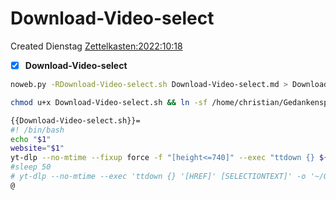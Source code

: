 # Download-Video-select
Created Dienstag [Zettelkasten:2022:10:18]()
- [X] **Download-Video-select**



```bash
noweb.py -RDownload-Video-select.sh Download-Video-select.md > Download-Video-select.sh && echo 'fertig'
```

```bash
chmod u+x Download-Video-select.sh && ln -sf /home/christian/Gedankenspeicher/KanDo/GedankenspeicherCoding/Download-Video-select.sh ~/.local/bin/Download-Video-select.sh && echo 'fertig'
```

```bash
{{Download-Video-select.sh}}=
#! /bin/bash
echo "$1"
website="$1"
yt-dlp --no-mtime --fixup force -f "[height<=740]" --exec "ttdown {} ${website}" -o '~/Gedankenspeicher/Archiv-Verschiebung/%(title)s.%(ext)s' -i "${website}"
#sleep 50
# yt-dlp --no-mtime --exec 'ttdown {} '[HREF]' [SELECTIONTEXT]' -o '~/Gedankenspeicher/Arbeitsflaeche/Archiv-Verschiebung/%(title)s.%(ext)s' "[HREF]"
@
```

